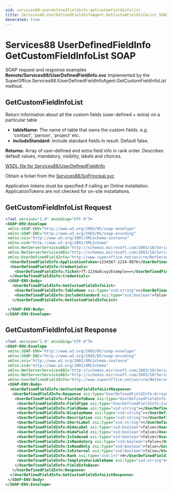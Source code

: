 ```yaml
---
uid: services88-userdefinedfieldinfo-getcustomfieldinfolist
title: Services88.UserDefinedFieldInfoAgent.GetCustomFieldInfoList SOAP
Generated: true
---
```


# Services88 UserDefinedFieldInfo GetCustomFieldInfoList SOAP

SOAP request and response examples **Remote/Services88/UserDefinedFieldInfo.svc**
Implemented by the <see cref="M:SuperOffice.Services88.IUserDefinedFieldInfoAgent.GetCustomFieldInfoList">SuperOffice.Services88.IUserDefinedFieldInfoAgent.GetCustomFieldInfoList</see> method.

## GetCustomFieldInfoList

Return information about all the custom fields (user-defined + extra) on a particular table

* **tableName:** The name of table that owns the custom fields. e.g. 'contact', 'person', 'project' etc.
* **includeStandard:** Include standard fields in result. Default false.

**Returns:** Array of user-defined and extra field info in rank order. Describes default values, mandatory, visiblity, labels and choices.


[WSDL file for Services88/UserDefinedFieldInfo](../Services88-UserDefinedFieldInfo.md)

Obtain a ticket from the [Services88/SoPrincipal.svc](../SoPrincipal/SoPrincipal.md)

Application tokens must be specified if calling an Online installation. ApplicationTokens are not checked for on-site installations.

## GetCustomFieldInfoList Request

```xml
<?xml version="1.0" encoding="UTF-8"?>
<SOAP-ENV:Envelope
 xmlns:SOAP-ENV="http://www.w3.org/2003/05/soap-envelope"
 xmlns:SOAP-ENC="http://www.w3.org/2003/05/soap-encoding"
 xmlns:xsi="http://www.w3.org/2001/XMLSchema-instance"
 xmlns:xsd="http://www.w3.org/2001/XMLSchema"
 xmlns:NetServerServices882="http://schemas.microsoft.com/2003/10/Serialization/Arrays"
 xmlns:NetServerServices881="http://schemas.microsoft.com/2003/10/Serialization/"
 xmlns:UserDefinedFieldInfo="http://www.superoffice.net/ws/crm/NetServer/Services88">
  <UserDefinedFieldInfo:ApplicationToken>1234567-1234-9876</UserDefinedFieldInfo:ApplicationToken>
  <UserDefinedFieldInfo:Credentials>
    <UserDefinedFieldInfo:Ticket>7T:1234abcxyzExample==</UserDefinedFieldInfo:Ticket>
  </UserDefinedFieldInfo:Credentials>
 <SOAP-ENV:Body>
   <UserDefinedFieldInfo:GetCustomFieldInfoList>
    <UserDefinedFieldInfo:TableName xsi:type="xsd:string"></UserDefinedFieldInfo:TableName>
    <UserDefinedFieldInfo:IncludeStandard xsi:type="xsd:boolean">false</UserDefinedFieldInfo:IncludeStandard>
   </UserDefinedFieldInfo:GetCustomFieldInfoList>

 </SOAP-ENV:Body>
</SOAP-ENV:Envelope>

```


## GetCustomFieldInfoList Response

```xml
<?xml version="1.0" encoding="UTF-8"?>
<SOAP-ENV:Envelope
 xmlns:SOAP-ENV="http://www.w3.org/2003/05/soap-envelope"
 xmlns:SOAP-ENC="http://www.w3.org/2003/05/soap-encoding"
 xmlns:xsi="http://www.w3.org/2001/XMLSchema-instance"
 xmlns:xsd="http://www.w3.org/2001/XMLSchema"
 xmlns:NetServerServices882="http://schemas.microsoft.com/2003/10/Serialization/Arrays"
 xmlns:NetServerServices881="http://schemas.microsoft.com/2003/10/Serialization/"
 xmlns:UserDefinedFieldInfo="http://www.superoffice.net/ws/crm/NetServer/Services88">
 <SOAP-ENV:Body>
  <UserDefinedFieldInfo:GetCustomFieldInfoListResponse>
   <UserDefinedFieldInfo:Response xsi:type="UserDefinedFieldInfo:ArrayOfFieldInfoBase">
    <UserDefinedFieldInfo:FieldInfoBase xsi:type="UserDefinedFieldInfo:FieldInfoBase">
     <UserDefinedFieldInfo:FieldType xsi:type="UserDefinedFieldInfo:CustomFieldType">Unknown</UserDefinedFieldInfo:FieldType>
     <UserDefinedFieldInfo:FieldName xsi:type="xsd:string"></UserDefinedFieldInfo:FieldName>
     <UserDefinedFieldInfo:DisplayName xsi:type="xsd:string"></UserDefinedFieldInfo:DisplayName>
     <UserDefinedFieldInfo:Description xsi:type="xsd:string"></UserDefinedFieldInfo:Description>
     <UserDefinedFieldInfo:ShortLabel xsi:type="xsd:string"></UserDefinedFieldInfo:ShortLabel>
     <UserDefinedFieldInfo:HideLabel xsi:type="xsd:boolean">false</UserDefinedFieldInfo:HideLabel>
     <UserDefinedFieldInfo:HideField xsi:type="xsd:boolean">false</UserDefinedFieldInfo:HideField>
     <UserDefinedFieldInfo:IsIndexed xsi:type="xsd:boolean">false</UserDefinedFieldInfo:IsIndexed>
     <UserDefinedFieldInfo:IsMandatory xsi:type="xsd:boolean">false</UserDefinedFieldInfo:IsMandatory>
     <UserDefinedFieldInfo:IsReadOnly xsi:type="xsd:boolean">false</UserDefinedFieldInfo:IsReadOnly>
     <UserDefinedFieldInfo:IsExternal xsi:type="xsd:boolean">false</UserDefinedFieldInfo:IsExternal>
     <UserDefinedFieldInfo:Rank xsi:type="xsd:int">0</UserDefinedFieldInfo:Rank>
     <UserDefinedFieldInfo:TemplateVariableName xsi:type="xsd:string"></UserDefinedFieldInfo:TemplateVariableName>
    </UserDefinedFieldInfo:FieldInfoBase>
   </UserDefinedFieldInfo:Response>
  </UserDefinedFieldInfo:GetCustomFieldInfoListResponse>
 </SOAP-ENV:Body>
</SOAP-ENV:Envelope>

```

